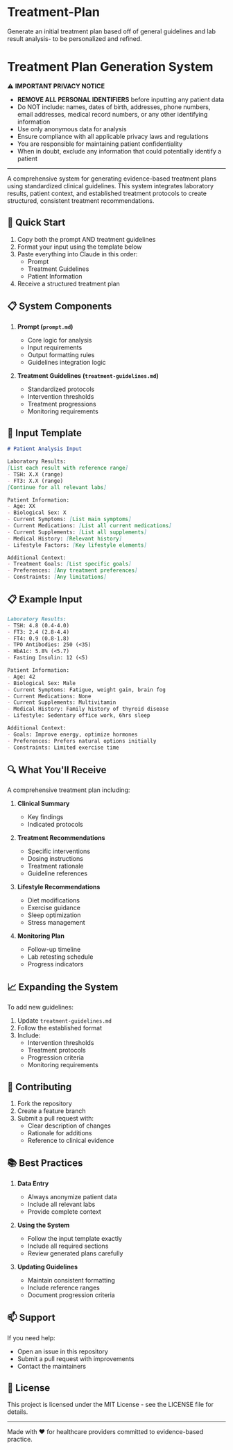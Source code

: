 # Treatment-Plan
Generate an initial treatment plan based off of general guidelines and lab result analysis- to be personalized and refined.

# Treatment Plan Generation System

⚠️ **IMPORTANT PRIVACY NOTICE**
- **REMOVE ALL PERSONAL IDENTIFIERS** before inputting any patient data
- Do NOT include: names, dates of birth, addresses, phone numbers, email addresses, medical record numbers, or any other identifying information
- Use only anonymous data for analysis
- Ensure compliance with all applicable privacy laws and regulations
- You are responsible for maintaining patient confidentiality
- When in doubt, exclude any information that could potentially identify a patient

---

A comprehensive system for generating evidence-based treatment plans using standardized clinical guidelines. This system integrates laboratory results, patient context, and established treatment protocols to create structured, consistent treatment recommendations.

## 🚀 Quick Start

1. Copy both the prompt AND treatment guidelines
2. Format your input using the template below
3. Paste everything into Claude in this order:
   - Prompt
   - Treatment Guidelines
   - Patient Information
4. Receive a structured treatment plan

## 📋 System Components

1. **Prompt (`prompt.md`)**
   - Core logic for analysis
   - Input requirements
   - Output formatting rules
   - Guidelines integration logic

2. **Treatment Guidelines (`treatment-guidelines.md`)**
   - Standardized protocols
   - Intervention thresholds
   - Treatment progressions
   - Monitoring requirements

## 📝 Input Template

```markdown
# Patient Analysis Input

Laboratory Results:
[List each result with reference range]
- TSH: X.X (range)
- FT3: X.X (range)
[Continue for all relevant labs]

Patient Information:
- Age: XX
- Biological Sex: X
- Current Symptoms: [List main symptoms]
- Current Medications: [List all current medications]
- Current Supplements: [List all supplements]
- Medical History: [Relevant history]
- Lifestyle Factors: [Key lifestyle elements]

Additional Context:
- Treatment Goals: [List specific goals]
- Preferences: [Any treatment preferences]
- Constraints: [Any limitations]
```

## 📋 Example Input

```markdown
Laboratory Results:
- TSH: 4.8 (0.4-4.0)
- FT3: 2.4 (2.8-4.4)
- FT4: 0.9 (0.8-1.8)
- TPO Antibodies: 250 (<35)
- HbA1c: 5.8% (<5.7)
- Fasting Insulin: 12 (<5)

Patient Information:
- Age: 42
- Biological Sex: Male
- Current Symptoms: Fatigue, weight gain, brain fog
- Current Medications: None
- Current Supplements: Multivitamin
- Medical History: Family history of thyroid disease
- Lifestyle: Sedentary office work, 6hrs sleep

Additional Context:
- Goals: Improve energy, optimize hormones
- Preferences: Prefers natural options initially
- Constraints: Limited exercise time
```

## 🔍 What You'll Receive

A comprehensive treatment plan including:

1. **Clinical Summary**
   - Key findings
   - Indicated protocols

2. **Treatment Recommendations**
   - Specific interventions
   - Dosing instructions
   - Treatment rationale
   - Guideline references

3. **Lifestyle Recommendations**
   - Diet modifications
   - Exercise guidance
   - Sleep optimization
   - Stress management

4. **Monitoring Plan**
   - Follow-up timeline
   - Lab retesting schedule
   - Progress indicators

## 📈 Expanding the System

To add new guidelines:
1. Update `treatment-guidelines.md`
2. Follow the established format
3. Include:
   - Intervention thresholds
   - Treatment protocols
   - Progression criteria
   - Monitoring requirements

## 🤝 Contributing

1. Fork the repository
2. Create a feature branch
3. Submit a pull request with:
   - Clear description of changes
   - Rationale for additions
   - Reference to clinical evidence

## 📚 Best Practices

1. **Data Entry**
   - Always anonymize patient data
   - Include all relevant labs
   - Provide complete context

2. **Using the System**
   - Follow the input template exactly
   - Include all required sections
   - Review generated plans carefully

3. **Updating Guidelines**
   - Maintain consistent formatting
   - Include reference ranges
   - Document progression criteria

## 📫 Support

If you need help:
- Open an issue in this repository
- Submit a pull request with improvements
- Contact the maintainers

## 📜 License

This project is licensed under the MIT License - see the LICENSE file for details.

---

Made with ❤️ for healthcare providers committed to evidence-based practice.
